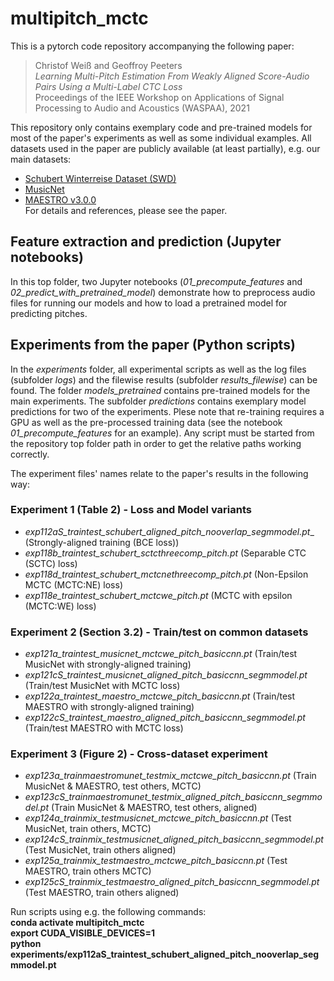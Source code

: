 # multipitch_mctc

This is a pytorch code repository accompanying the following paper:  

> Christof Weiß and Geoffroy Peeters  
> _Learning Multi-Pitch Estimation From Weakly Aligned Score-Audio Pairs Using a Multi-Label CTC Loss_  
> Proceedings of the IEEE Workshop on Applications of Signal Processing to Audio and Acoustics (WASPAA), 2021  

This repository only contains exemplary code and pre-trained models for most of the paper's experiments as well as some individual examples. All datasets used in the paper are publicly available (at least partially), e.g. our main datasets:
* [Schubert Winterreise Dataset (SWD)](https://zenodo.org/record/5139893#.YWRcktpBxaQ)
* [MusicNet](https://homes.cs.washington.edu/~thickstn/musicnet.html)
* [MAESTRO v3.0.0](https://magenta.tensorflow.org/datasets/maestro)  
For details and references, please see the paper.

## Feature extraction and prediction (Jupyter notebooks)

In this top folder, two Jupyter notebooks (_01_precompute_features_ and _02_predict_with_pretrained_model_) demonstrate how to preprocess audio files for running our models and how to load a pretrained model for predicting pitches.

## Experiments from the paper (Python scripts)

In the _experiments_ folder, all experimental scripts as well as the log files (subfolder _logs_) and the filewise results (subfolder _results_filewise_) can be found. The folder _models_pretrained_ contains pre-trained models for the main experiments. The subfolder _predictions_ contains exemplary model predictions for two of the experiments. Plese note that re-training requires a GPU as well as the pre-processed training data (see the notebook _01_precompute_features_ for an example). Any script must be started from the repository top folder path in order to get the relative paths working correctly.

The experiment files' names relate to the paper's results in the following way:

### Experiment 1 (Table 2) - Loss and Model variants
* _exp112aS_traintest_schubert_aligned_pitch_nooverlap_segmmodel.pt__ (Strongly-aligned training (BCE loss))
* _exp118b_traintest_schubert_sctcthreecomp_pitch.pt_ (Separable CTC (SCTC) loss)
* _exp118d_traintest_schubert_mctcnethreecomp_pitch.pt_ (Non-Epsilon MCTC (MCTC:NE) loss)
* _exp118e_traintest_schubert_mctcwe_pitch.pt_ (MCTC with epsilon (MCTC:WE) loss)

### Experiment 2 (Section 3.2) - Train/test on common datasets
* _exp121a_traintest_musicnet_mctcwe_pitch_basiccnn.pt_ (Train/test MusicNet with strongly-aligned training)
* _exp121cS_traintest_musicnet_aligned_pitch_basiccnn_segmmodel.pt_ (Train/test MusicNet with MCTC loss)
* _exp122a_traintest_maestro_mctcwe_pitch_basiccnn.pt_ (Train/test MAESTRO with strongly-aligned training)
* _exp122cS_traintest_maestro_aligned_pitch_basiccnn_segmmodel.pt_ (Train/test MAESTRO with MCTC loss)

### Experiment 3 (Figure 2) - Cross-dataset experiment
* _exp123a_trainmaestromunet_testmix_mctcwe_pitch_basiccnn.pt_ (Train MusicNet & MAESTRO, test others, MCTC)
* _exp123cS_trainmaestromunet_testmix_aligned_pitch_basiccnn_segmmodel.pt_ (Train MusicNet & MAESTRO, test others, aligned)
* _exp124a_trainmix_testmusicnet_mctcwe_pitch_basiccnn.pt_ (Test MusicNet, train others, MCTC)
* _exp124cS_trainmix_testmusicnet_aligned_pitch_basiccnn_segmmodel.pt_ (Test MusicNet, train others aligned)
* _exp125a_trainmix_testmaestro_mctcwe_pitch_basiccnn.pt_ (Test MAESTRO, train others MCTC)
* _exp125cS_trainmix_testmaestro_aligned_pitch_basiccnn_segmmodel.pt_ (Test MAESTRO, train others aligned)

Run scripts using e.g. the following commands:  
__conda activate multipitch_mctc__  
__export CUDA_VISIBLE_DEVICES=1__  
__python experiments/exp112aS_traintest_schubert_aligned_pitch_nooverlap_segmmodel.pt__  
